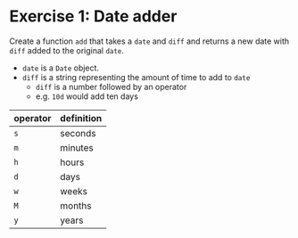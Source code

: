 # Exercise 1: Date adder

Create a function `add` that takes a `date` and `diff` and returns
a new date with `diff` added to the original `date`.

* `date` is a `Date` object.
* `diff` is a string representing the amount of time to add to `date`
  * `diff` is a number followed by an operator
  * e.g. `10d` would add ten days

operator | definition
-------- | ----------
`s`      | seconds
`m`      | minutes
`h`      | hours
`d`      | days
`w`      | weeks
`M`      | months
`y`      | years
